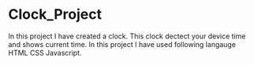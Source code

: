 # Clock_Project
In this project I have created a clock.
This clock dectect your device time and shows current time.
In this project I have used following langauge
HTML
CSS
Javascript.
